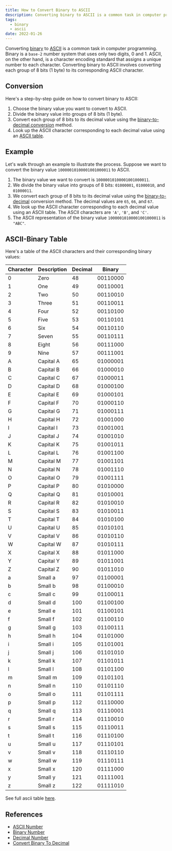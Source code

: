 ```yaml
---
title: How to Convert Binary to ASCII
description: Converting binary to ASCII is a common task in computer programming. Binary is a base-2 number system that uses only two digits, 0 and 1. ASCII, on the other hand, is a character encoding standard that assigns a unique number to each character. Converting binary to ASCII involves converting each group of 8 bits (1 byte) to its corresponding ASCII character.
tags:
  - binary
  - ascii
date: 2022-01-26
---
```


Converting [binary][Binary_Number] to [ASCII][ASCII_Number] is a common task in computer programming. Binary is a `base-2` number system that uses only two digits, 0 and 1. ASCII, on the other hand, is a character encoding standard that assigns a unique number to each character. Converting binary to ASCII involves converting each group of 8 bits (1 byte) to its corresponding ASCII character.

## Conversion

Here's a step-by-step guide on how to convert binary to ASCII:

1. Choose the binary value you want to convert to ASCII.
2. Divide the binary value into groups of 8 bits (1 byte).
3. Convert each group of 8 bits to its decimal value using the [binary-to-decimal conversion][Convert_Binary_To_Decimal] method.
4. Look up the ASCII character corresponding to each decimal value using an [ASCII table][ASCII_Number].

## Example

Let's walk through an example to illustrate the process. Suppose we want to convert the binary value `10000010100001001000011` to ASCII.

1. The binary value we want to convert is `10000010100001001000011`.
2. We divide the binary value into groups of 8 bits: `01000001`, `01000010`, and `01000011`.
3. We convert each group of 8 bits to its decimal value using the [binary-to-decimal][Convert_Binary_To_Decimal] conversion method. The decimal values are `65`, `66`, and `67`.
4. We look up the ASCII character corresponding to each decimal value using an ASCII table. The ASCII characters are `'A'`, `'B'`, and `'C'`.
5. The ASCII representation of the binary value `10000010100001001000011` is `"ABC"`.

## ASCII-Binary Table

Here's a table of the ASCII characters and their corresponding binary values:

| Character | Description | Decimal | Binary   |
| --------- | ----------- | ------- | -------- |
| 0         | Zero        | 48      | 00110000 |
| 1         | One         | 49      | 00110001 |
| 2         | Two         | 50      | 00110010 |
| 3         | Three       | 51      | 00110011 |
| 4         | Four        | 52      | 00110100 |
| 5         | Five        | 53      | 00110101 |
| 6         | Six         | 54      | 00110110 |
| 7         | Seven       | 55      | 00110111 |
| 8         | Eight       | 56      | 00111000 |
| 9         | Nine        | 57      | 00111001 |
| A         | Capital A   | 65      | 01000001 |
| B         | Capital B   | 66      | 01000010 |
| C         | Capital C   | 67      | 01000011 |
| D         | Capital D   | 68      | 01000100 |
| E         | Capital E   | 69      | 01000101 |
| F         | Capital F   | 70      | 01000110 |
| G         | Capital G   | 71      | 01000111 |
| H         | Capital H   | 72      | 01001000 |
| I         | Capital I   | 73      | 01001001 |
| J         | Capital J   | 74      | 01001010 |
| K         | Capital K   | 75      | 01001011 |
| L         | Capital L   | 76      | 01001100 |
| M         | Capital M   | 77      | 01001101 |
| N         | Capital N   | 78      | 01001110 |
| O         | Capital O   | 79      | 01001111 |
| P         | Capital P   | 80      | 01010000 |
| Q         | Capital Q   | 81      | 01010001 |
| R         | Capital R   | 82      | 01010010 |
| S         | Capital S   | 83      | 01010011 |
| T         | Capital T   | 84      | 01010100 |
| U         | Capital U   | 85      | 01010101 |
| V         | Capital V   | 86      | 01010110 |
| W         | Capital W   | 87      | 01010111 |
| X         | Capital X   | 88      | 01011000 |
| Y         | Capital Y   | 89      | 01011001 |
| Z         | Capital Z   | 90      | 01011010 |
| a         | Small a     | 97      | 01100001 |
| b         | Small b     | 98      | 01100010 |
| c         | Small c     | 99      | 01100011 |
| d         | Small d     | 100     | 01100100 |
| e         | Small e     | 101     | 01100101 |
| f         | Small f     | 102     | 01100110 |
| g         | Small g     | 103     | 01100111 |
| h         | Small h     | 104     | 01101000 |
| i         | Small i     | 105     | 01101001 |
| j         | Small j     | 106     | 01101010 |
| k         | Small k     | 107     | 01101011 |
| l         | Small l     | 108     | 01101100 |
| m         | Small m     | 109     | 01101101 |
| n         | Small n     | 110     | 01101110 |
| o         | Small o     | 111     | 01101111 |
| p         | Small p     | 112     | 01110000 |
| q         | Small q     | 113     | 01110001 |
| r         | Small r     | 114     | 01110010 |
| s         | Small s     | 115     | 01110011 |
| t         | Small t     | 116     | 01110100 |
| u         | Small u     | 117     | 01110101 |
| v         | Small v     | 118     | 01110110 |
| w         | Small w     | 119     | 01110111 |
| x         | Small x     | 120     | 01111000 |
| y         | Small y     | 121     | 01111001 |
| z         | Small z     | 122     | 01111010 |

See full ascii table [here][ASCII_Number].

## References

- [ASCII Number][ASCII_Number]
- [Binary Number][Binary_Number]
- [Decimal Number][Decimal_Number]
- [Convert Binary To Decimal][Convert_Binary_To_Decimal]

<!-- Reference -->

[ASCII_Number]: /blog/2024/01/01-what-is-ascii-number "What is an ASCII Number?"
[Binary_Number]: /blog/2024/01/01-what-is-binary-number "What is a Binary Number?"
[Decimal_Number]: /blog/2024/01/01-what-is-decimal-number "What is a Decimal Number?"
[Convert_Binary_To_Decimal]: /blog/2024/01/03-how-to-convert-binary-to-decimal "How to Convert Binary to Decimal?"

